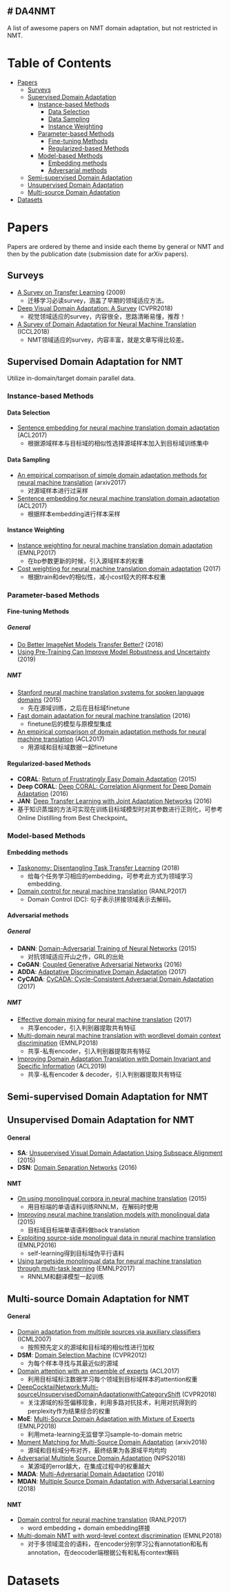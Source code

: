 ## # DA4NMT
A list of awesome papers on NMT domain adaptation, but not restricted in NMT.
# Table of Contents

* [Papers](#papers)
  * [Surveys](#surveys)
  * [Supervised Domain Adaptation](Supervised-Domain-Adaptation-for-NMT)
    * [Instance-based Methods](#Instance-based-Methods)
      * [Data Selection](#Data-Selection)
      * [Data Sampling](#Data-Sampling)
      * [Instance Weighting](#Instance-Weighting)
    * [Parameter-based Methods](#Parameter-based-Methods)
      * [Fine-tuning Methods](#fine-tuning-Methods) 
      * [Regularized-based Methods](Regularized-based-Methods)
    * [Model-based Methods](#Model-based-Methods)
      * [Embedding methods](#embedding-methods)
      * [Adversarial methods](#adversarial-methods)
  * [Semi-supervised Domain Adaptation](#Semi-supervised-Domain-Adaptation-for-NMT)
  * [Unsupervised Domain Adaptation](#Unsupervised-Domain-Adaptation-for-NMT)
  * [Multi-source Domain Adaptation]()
* [Datasets](#datasets)

# Papers

Papers are ordered by theme and inside each theme by general or NMT and then by the publication date (submission date for arXiv papers).

## Surveys

* [A Survey on Transfer Learning](https://www.cse.ust.hk/~qyang/Docs/2009/tkde_transfer_learning.pdf) (2009)
    - 迁移学习必读survey，涵盖了早期的领域适应方法。
* [Deep Visual Domain Adaptation: A Survey](https://arxiv.org/abs/1802.03601) (CVPR2018)
    - 视觉领域适应的survey，内容很全，思路清晰易懂，推荐！
* [A Survey of Domain Adaptation for Neural Machine Translation](https://www.aclweb.org/anthology/C18-1111) (ICCL2018)
    - NMT领域适应的survey，内容丰富，就是文章写得比较差。

## Supervised Domain Adaptation for NMT

Utilize in-domain/target domain parallel data.

### Instance-based Methods

#### Data Selection
* [Sentence embedding for neural machine translation domain adaptation]() (ACL2017)
    - 根据源域样本与目标域的相似性选择源域样本加入到目标域训练集中
 
#### Data Sampling
* [An empirical comparison of simple domain adaptation methods for neural machine translation]() (arxiv2017)
    - 对源域样本进行过采样
* [Sentence embedding for neural machine translation domain adaptation]() (ACL2017)
    - 根据样本embedding进行样本采样

#### Instance Weighting
* [Instance weighting for neural machine translation domain adaptation]() (EMNLP2017) 
    - 在bp参数更新的时候，引入源域样本的权重
* [Cost weighting for neural machine translation domain adaptation]() (2017)
    - 根据train和dev的相似性，减小cost较大的样本权重

### Parameter-based Methods

#### Fine-tuning Methods
##### General
* [Do Better ImageNet Models Transfer Better?](https://arxiv.org/abs/1805.08974) (2018)
* [Using Pre-Training Can Improve Model Robustness and Uncertainty](https://arxiv.org/abs/1901.09960) (2019)
##### NMT
* [Stanford neural machine translation systems for spoken language domains](https://nlp.stanford.edu/pubs/luong-manning-iwslt15.pdf) (2015)
    - 先在源域训练，之后在目标域finetune
* [Fast domain adaptation for neural machine translation]() (2016)
    - finetune后的模型与原模型集成
* [An empirical comparison of domain adaptation
methods for neural machine translation]() (ACL2017)
    - 用源域和目标域数据一起finetune


#### Regularized-based Methods
* **CORAL**: [Return of Frustratingly Easy Domain Adaptation](https://arxiv.org/abs/1511.05547) (2015)
* **Deep CORAL**: [Deep CORAL: Correlation Alignment for Deep Domain Adaptation](https://arxiv.org/abs/1607.01719) (2016)
* **JAN**: [Deep Transfer Learning with Joint Adaptation Networks](https://arxiv.org/abs/1605.06636) (2016)
* 基于知识蒸馏的方法可实现在训练目标域模型时对其参数进行正则化，可参考Online Distilling from Best Checkpoint。

### Model-based Methods

#### Embedding methods
* [Taskonomy: Disentangling Task Transfer Learning](https://arxiv.org/abs/1804.08328v1) (2018)
    - 给每个任务学习相应的embedding，可参考此方式为领域学习embedding.
* [Domain control for neural machine translation]() (RANLP2017)
    - Domain Control (DC): 句子表示拼接领域表示去解码。 

#### Adversarial methods
##### General
* **DANN**: [Domain-Adversarial Training of Neural Networks](https://arxiv.org/abs/1505.07818) (2015)
    - 对抗领域适应开山之作，GRL的出处
* **CoGAN**: [Coupled Generative Adversarial Networks](https://arxiv.org/abs/1606.07536) (2016)
* **ADDA**: [Adaptative Discriminative Domain Adaptation](https://arxiv.org/abs/1702.05464) (2017)
* **CyCADA**: [CyCADA: Cycle-Consistent Adversarial Domain Adaptation](http://proceedings.mlr.press/v80/hoffman18a/hoffman18a.pdf) (2017)
##### NMT
* [Effective domain mixing for neural machine translation]() (2017)
    - 共享encoder，引入判别器提取共有特征
* [Multi-domain neural machine translation with wordlevel domain context discrimination]() (EMNLP2018)
    - 共享-私有encoder，引入判别器提取共有特征
* [Improving Domain Adaptation Translation with Domain Invariant and Specific Information]() (ACL2019)
    - 共享-私有encoder & decoder，引入判别器提取共有特征

## Semi-supervised Domain Adaptation for NMT

## Unsupervised Domain Adaptation for NMT
#### General
* **SA**: [Unsupervised Visual Domain Adaptation Using Subspace Alignment](https://pdfs.semanticscholar.org/51a4/d658c93c5169eef7568d3d1cf53e8e495087.pdf) (2015)
* **DSN**: [Domain Separation Networks](https://arxiv.org/abs/1608.06019) (2016)

#### NMT
* [On using monolingual corpora in neural machine translation]() (2015)
    - 用目标端的单语语料训练RNNLM，在解码时使用
* [Improving neural machine translation models with monolingual data]() (2015)
    - 目标域目标端单语语料做back translation
* [Exploiting source-side monolingual data in neural machine
translation]() (EMNLP2016)
    - self-learning得到目标域伪平行语料
* [Using targetside monolingual data for neural machine translation
through multi-task learning]() (EMNLP2017)
    - RNNLM和翻译模型一起训练



## Multi-source Domain Adaptation for NMT
#### General
* [Domain adaptation from multiple sources via auxiliary classifiers](https://lms.comp.nus.edu.sg/sites/default/files/publication-attachments/icml09-xudong.pdf) (ICML2007)
    - 按照预先定义的源域和目标域的相似性进行加权
* **DSM**: [Domain Selection Machine]() (CVPR2012)
    - 为每个样本寻找与其最近似的源域
* [Domain attention with an ensemble of experts](https://aclweb.org/anthology/P17-1060) (ACL2017)
    - 利用目标域标注数据学习每个领域到目标域样本的attention权重 
* [DeepCocktailNetwork:Multi-sourceUnsupervisedDomainAdaptationwithCategoryShift](www.linliang.net/wp-content/uploads/2018/03/CVPR2018_Cocktail.pdf) (CVPR2018)
    - 关注源域的标签偏移现象，利用多路对抗技术，利用对抗得到的perplexity作为结果综合的权重
* **MoE**: [Multi-Source Domain Adaptation with Mixture of Experts](https://arxiv.org/pdf/1809.02256.pdf) (EMNLP2018)
    - 利用meta-learning无监督学习sample-to-domain metric
* [Moment Matching for Multi-Source Domain Adaptation](https://arxiv.org/abs/1812.01754) (arxiv2018)
    - 源域和目标域分布对齐，最终结果为各源域平均均均
* [Adversarial Multiple Source Domain Adaptation](https://www.cs.cmu.edu/~hzhao1/papers/NIPS2018/nips2018_main.pdf) (NIPS2018)
    - 某源域的error越大，在集成过程中的权重越大
* **MADA**: [Multi-Adversarial Domain Adaptation](https://www.aaai.org/ocs/index.php/AAAI/AAAI18/paper/viewFile/17067/16644) (2018)
* **MDAN**: [Multiple Source Domain Adaptation with Adversarial Learning](https://arxiv.org/abs/1705.09684) (2018)

#### NMT
* [Domain control for neural machine translation](https://arxiv.org/pdf/1612.06140) (RANLP2017)
    - word embedding + domain embedding拼接
* [Multi-domain NMT with word-level context discrimination](https://www.aclweb.org/anthology/D18-1041) (EMNLP2018)
    - 对于多领域混合的语料，在encoder分别学习公有annotation和私有annotation，在deocoder端根据公有和私有context解码


# Datasets
